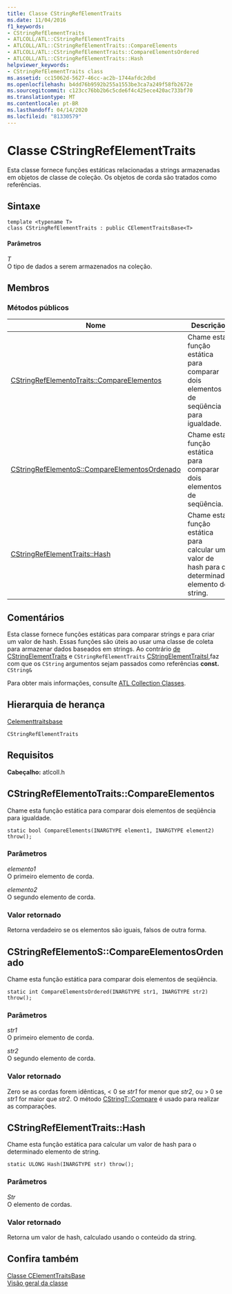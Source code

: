 ```yaml
---
title: Classe CStringRefElementTraits
ms.date: 11/04/2016
f1_keywords:
- CStringRefElementTraits
- ATLCOLL/ATL::CStringRefElementTraits
- ATLCOLL/ATL::CStringRefElementTraits::CompareElements
- ATLCOLL/ATL::CStringRefElementTraits::CompareElementsOrdered
- ATLCOLL/ATL::CStringRefElementTraits::Hash
helpviewer_keywords:
- CStringRefElementTraits class
ms.assetid: cc15062d-5627-46cc-ac2b-1744afdc2dbd
ms.openlocfilehash: b4dd76b9592b255a1553be3ca7a249f58fb2672e
ms.sourcegitcommit: c123cc76bb2b6c5cde6f4c425ece420ac733bf70
ms.translationtype: MT
ms.contentlocale: pt-BR
ms.lasthandoff: 04/14/2020
ms.locfileid: "81330579"
---
```

# <a name="cstringrefelementtraits-class"></a>Classe CStringRefElementTraits

Esta classe fornece funções estáticas relacionadas a strings armazenadas em objetos de classe de coleção. Os objetos de corda são tratados como referências.

## <a name="syntax"></a>Sintaxe

```
template <typename T>
class CStringRefElementTraits : public CElementTraitsBase<T>
```

#### <a name="parameters"></a>Parâmetros

*T*<br/>
O tipo de dados a serem armazenados na coleção.

## <a name="members"></a>Membros

### <a name="public-methods"></a>Métodos públicos

|Nome|Descrição|
|----------|-----------------|
|[CStringRefElementoTraits::CompareElementos](#compareelements)|Chame esta função estática para comparar dois elementos de seqüência para igualdade.|
|[CStringRefElementoS::CompareElementosOrdenado](#compareelementsordered)|Chame esta função estática para comparar dois elementos de seqüência.|
|[CStringRefElementTraits::Hash](#hash)|Chame esta função estática para calcular um valor de hash para o determinado elemento de string.|

## <a name="remarks"></a>Comentários

Esta classe fornece funções estáticas para comparar strings e para criar um valor de hash. Essas funções são úteis ao usar uma classe de coleta para armazenar dados baseados em strings. Ao contrário [de CStringElementTraits](../../atl/reference/cstringelementtraits-class.md) e `CStringRefElementTraits` [CStringElementTraitsI,](../../atl/reference/cstringelementtraitsi-class.md)faz com que os `CString` argumentos sejam passados como referências **const.** `CString&`

Para obter mais informações, consulte [ATL Collection Classes](../../atl/atl-collection-classes.md).

## <a name="inheritance-hierarchy"></a>Hierarquia de herança

[Celementtraitsbase](../../atl/reference/celementtraitsbase-class.md)

`CStringRefElementTraits`

## <a name="requirements"></a>Requisitos

**Cabeçalho:** atlcoll.h

## <a name="cstringrefelementtraitscompareelements"></a><a name="compareelements"></a>CStringRefElementoTraits::CompareElementos

Chame esta função estática para comparar dois elementos de seqüência para igualdade.

```
static bool CompareElements(INARGTYPE element1, INARGTYPE element2) throw();
```

### <a name="parameters"></a>Parâmetros

*elemento1*<br/>
O primeiro elemento de corda.

*elemento2*<br/>
O segundo elemento de corda.

### <a name="return-value"></a>Valor retornado

Retorna verdadeiro se os elementos são iguais, falsos de outra forma.

## <a name="cstringrefelementtraitscompareelementsordered"></a><a name="compareelementsordered"></a>CStringRefElementoS::CompareElementosOrdenado

Chame esta função estática para comparar dois elementos de seqüência.

```
static int CompareElementsOrdered(INARGTYPE str1, INARGTYPE str2) throw();
```

### <a name="parameters"></a>Parâmetros

*str1*<br/>
O primeiro elemento de corda.

*str2*<br/>
O segundo elemento de corda.

### <a name="return-value"></a>Valor retornado

Zero se as cordas forem idênticas, < 0 se *str1* for menor que *str2*, ou > 0 se *str1* for maior que *str2*. O método [CStringT::Compare](../../atl-mfc-shared/reference/cstringt-class.md#compare) é usado para realizar as comparações.

## <a name="cstringrefelementtraitshash"></a><a name="hash"></a>CStringRefElementTraits::Hash

Chame esta função estática para calcular um valor de hash para o determinado elemento de string.

```
static ULONG Hash(INARGTYPE str) throw();
```

### <a name="parameters"></a>Parâmetros

*Str*<br/>
O elemento de cordas.

### <a name="return-value"></a>Valor retornado

Retorna um valor de hash, calculado usando o conteúdo da string.

## <a name="see-also"></a>Confira também

[Classe CElementTraitsBase](../../atl/reference/celementtraitsbase-class.md)<br/>
[Visão geral da classe](../../atl/atl-class-overview.md)
